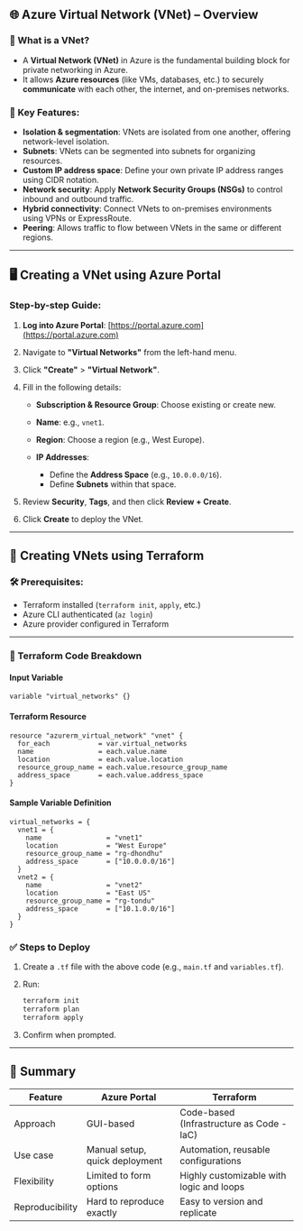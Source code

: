 ## 🌐 Azure Virtual Network (VNet) – Overview

### 🔹 What is a VNet?

* A **Virtual Network (VNet)** in Azure is the fundamental building block for private networking in Azure.
* It allows **Azure resources** (like VMs, databases, etc.) to securely **communicate** with each other, the internet, and on-premises networks.

### 🔹 Key Features:

* **Isolation & segmentation**: VNets are isolated from one another, offering network-level isolation.
* **Subnets**: VNets can be segmented into subnets for organizing resources.
* **Custom IP address space**: Define your own private IP address ranges using CIDR notation.
* **Network security**: Apply **Network Security Groups (NSGs)** to control inbound and outbound traffic.
* **Hybrid connectivity**: Connect VNets to on-premises environments using VPNs or ExpressRoute.
* **Peering**: Allows traffic to flow between VNets in the same or different regions.

---

## 🖥️ Creating a VNet using **Azure Portal**

### Step-by-step Guide:

1. **Log into Azure Portal**: [https://portal.azure.com](https://portal.azure.com)
2. Navigate to **"Virtual Networks"** from the left-hand menu.
3. Click **"Create"** > **"Virtual Network"**.
4. Fill in the following details:

   * **Subscription & Resource Group**: Choose existing or create new.
   * **Name**: e.g., `vnet1`.
   * **Region**: Choose a region (e.g., West Europe).
   * **IP Addresses**:

     * Define the **Address Space** (e.g., `10.0.0.0/16`).
     * Define **Subnets** within that space.
5. Review **Security**, **Tags**, and then click **Review + Create**.
6. Click **Create** to deploy the VNet.

---

## 🧾 Creating VNets using **Terraform**

### 🛠 Prerequisites:

* Terraform installed (`terraform init`, `apply`, etc.)
* Azure CLI authenticated (`az login`)
* Azure provider configured in Terraform

---

### 🔧 Terraform Code Breakdown

#### **Input Variable**

```hcl
variable "virtual_networks" {}
```

#### **Terraform Resource**

```hcl
resource "azurerm_virtual_network" "vnet" {
  for_each            = var.virtual_networks
  name                = each.value.name
  location            = each.value.location
  resource_group_name = each.value.resource_group_name
  address_space       = each.value.address_space
}
```

#### **Sample Variable Definition**

```hcl
virtual_networks = {
  vnet1 = {
    name                = "vnet1"
    location            = "West Europe"
    resource_group_name = "rg-dhondhu"
    address_space       = ["10.0.0.0/16"]
  }
  vnet2 = {
    name                = "vnet2"
    location            = "East US"
    resource_group_name = "rg-tondu"
    address_space       = ["10.1.0.0/16"]
  }
}
```

### ✅ Steps to Deploy

1. Create a `.tf` file with the above code (e.g., `main.tf` and `variables.tf`).
2. Run:

   ```bash
   terraform init
   terraform plan
   terraform apply
   ```
3. Confirm when prompted.

---

## 📌 Summary

| Feature         | Azure Portal                   | Terraform                                 |
| --------------- | ------------------------------ | ----------------------------------------- |
| Approach        | GUI-based                      | Code-based (Infrastructure as Code - IaC) |
| Use case        | Manual setup, quick deployment | Automation, reusable configurations       |
| Flexibility     | Limited to form options        | Highly customizable with logic and loops  |
| Reproducibility | Hard to reproduce exactly      | Easy to version and replicate             |
